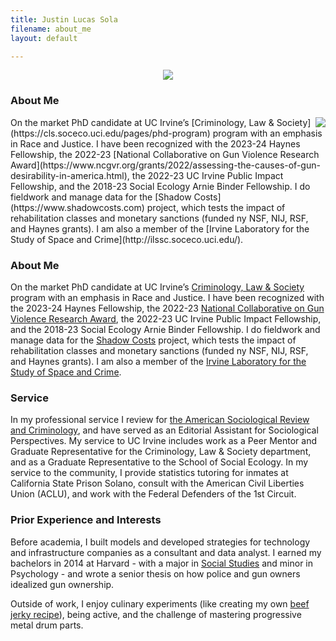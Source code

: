 ```yaml
---
title: Justin Lucas Sola
filename: about_me
layout: default

--- 
```


<p align="center">
<img src="https://raw.githubusercontent.com/justinsola/justinsola.github.com/master/files/small_edited_headshot.jpg">
</p>

### About Me
<img src="https://raw.githubusercontent.com/justinsola/justinsola.github.com/master/files/small_edited_headshot.jpg" align="right">
On the market PhD candidate at UC Irvine’s [Criminology, Law & Society](https://cls.soceco.uci.edu/pages/phd-program) program with an emphasis in Race and Justice. I have been recognized with the 2023-24 Haynes Fellowship, the 2022-23 [National Collaborative on Gun Violence Research Award](https://www.ncgvr.org/grants/2022/assessing-the-causes-of-gun-desirability-in-america.html), the 2022-23 UC Irvine Public Impact Fellowship, and the 2018-23 Social Ecology Arnie Binder Fellowship. I do fieldwork and manage data for the [Shadow Costs](https://www.shadowcosts.com) project, which tests the impact of rehabilitation classes and monetary sanctions (funded ny NSF, NIJ, RSF, and Haynes grants). I am also a member of the [Irvine Laboratory for the Study of Space and Crime](http://ilssc.soceco.uci.edu/).

### About Me
<img srcset="
    ./files/small_edited_headshot.jpg 404w, 
    ./files/edited_headshot_w1064.jpg 1064w
  " 
  align="right"
  sizes="(max-width: 1064px) 40hw, 400px">
On the market PhD candidate at UC Irvine’s [Criminology, Law & Society](https://cls.soceco.uci.edu/pages/phd-program) program with an emphasis in Race and Justice. I have been recognized with the 2023-24 Haynes Fellowship, the 2022-23 [National Collaborative on Gun Violence Research Award](https://www.ncgvr.org/grants/2022/assessing-the-causes-of-gun-desirability-in-america.html), the 2022-23 UC Irvine Public Impact Fellowship, and the 2018-23 Social Ecology Arnie Binder Fellowship. I do fieldwork and manage data for the [Shadow Costs](https://www.shadowcosts.com) project, which tests the impact of rehabilitation classes and monetary sanctions (funded ny NSF, NIJ, RSF, and Haynes grants). I am also a member of the [Irvine Laboratory for the Study of Space and Crime](http://ilssc.soceco.uci.edu/).

### Service
In my professional service I review for [the American Sociological Review and Criminology](https://orcid.org/0000-0002-0955-1031), and have served as an Editorial Assistant for Sociological Perspectives. My service to UC Irvine includes work as a Peer Mentor and Graduate Representative for the Criminology, Law & Society department, and as a Graduate Representative to the School of Social Ecology. In my service to the community, I provide statistics tutoring for inmates at California State Prison Solano, consult with the American Civil Liberties Union (ACLU), and work with the Federal Defenders of the 1st Circuit.


### Prior Experience and Interests
Before academia, I built models and developed strategies for technology and infrastructure companies as a consultant and data analyst. I earned my bachelors in 2014 at Harvard - with a major in [Social Studies](https://socialstudies.fas.harvard.edu/) and minor in Psychology - and wrote a senior thesis on how police and gun owners idealized gun ownership. 

Outside of work, I enjoy culinary experiments (like creating my own [beef jerky recipe](https://docs.google.com/spreadsheets/d/14g3BNcLFfN2xKgDRqwK4-0S1jt4SJRSaw_OR_8raQ0g/edit?usp=sharing)), being active, and the challenge of mastering progressive metal drum parts.
